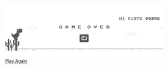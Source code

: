 ﻿<div >
  <a href="https://abd-01.github.io/mQnWbEvRcTxYzU/" target="_blank">
    <img src="https://github.com/ABD-01/ABD-01/blob/master/dino.png" alt="" width="100%" height="70%">
  </a>
  <a href="https://abd-01.github.io/mQnWbEvRcTxYzU/">Play Again</a>
</div>

<!--
### Hi there 👋

**ABD-01/ABD-01** is a ✨ _special_ ✨ repository because its `README.md` (this file) appears on your GitHub profile.

Here are some ideas to get you started:

- 🔭 I’m currently working on ...
- 🌱 I’m currently learning ...
- 👯 I’m looking to collaborate on ...
- 🤔 I’m looking for help with ...
- 💬 Ask me about ...
- 📫 How to reach me: ...
- 😄 Pronouns: ...
- ⚡ Fun fact: ...
-->
